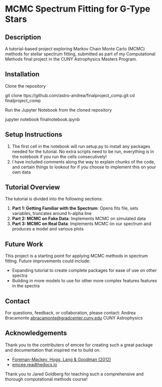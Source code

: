 # MCMC Spectrum Fitting for G-Type Stars

## Description
A tutorial-based project exploring Markov Chain Monte Carlo (MCMC) methods for stellar spectrum fitting, submitted as part of my Computational Methods final project in the CUNY Astrophysics Masters Program.

## Installation

Clone the repository

git clone ttps://github.com/astro-andrea/finalproject_comp.git
cd finalproject_comp

Run the Jupyter Notebook from the cloned repository

jupyter notebook finalnotebook.ipynb


## Setup Instructions
1. The first cell in the notebook will run setup.py to install any packages needed for the tutorial. No extra scripts need to be run, everything is in the notebook if you run the cells consecutively!
2. I have included comments along the way to explain chunks of the code, and certain things to lookout for if you choose to implement this on your own data

## Tutorial Overview
The tutorial is divided into the following sections:
1. **Part 1: Getting Familiar with the Spectrum**: Opens fits file, sets variables, truncates around h-alpha line
2. **Part 2: MCMC on Fake Data**: Implements MCMC on simulated data
3. **Part 3: MCMC on Real Data**: Implements MCMC on our spectrum and produces a model and various plots

## Future Work
This project is a starting point for applying MCMC methods in spectrum fitting. Future improvements could include:
- Expanding tutorial to create complete packages for ease of use on other spectra
- Building in more models to use for other more complex features features in the spectra

## Contact
For questions, feedback, or collaboration, please contact:
Andrea Bracamonte 
abracamonte@gradcenter.cuny.edu
CUNY Astrophysics 

## Acknowledgements

Thank you to the contributers of emcee for creating such a great package and documentation that inspired me to build on.
- [Foreman-Mackey, Hogg, Lang & Goodman (2012)](https://arxiv.org/abs/1202.3665)
- [emcee.readthedocs.io](http://emcee.readthedocs.io/)

Thank you to Jared Goldberg for teaching such a comprehensive and thorough computational methods course!

